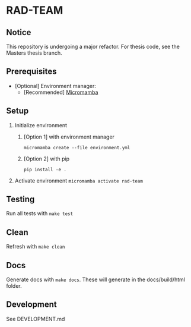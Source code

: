 # RAD-TEAM 

## Notice
This repository is undergoing a major refactor. For thesis code, see the Masters thesis branch.

## Prerequisites 
- [Optional] Environment manager: 
    - [Recommended] [Micromamba](https://mamba.readthedocs.io/en/latest/installation.html)

## Setup
1. Initialize environment 
    1. [Option 1] with environment manager

        `micromamba create --file environment.yml`

    1. [Option 2] with pip

        `pip install -e .`

1. Activate environment
    `micromamba activate rad-team`

## Testing
Run all tests with `make test`

## Clean
Refresh with `make clean`

## Docs
Generate docs with `make docs`. These will generate in the docs/build/html folder.

## Development
See DEVELOPMENT.md